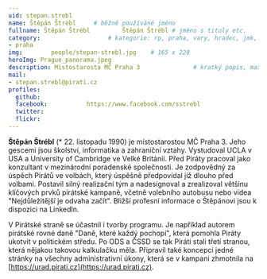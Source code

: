 ```yaml
---
uid: stepan.strebl
name: Štěpán Štrébl  	# běžně používáné jméno
fullname: Štěpán Štrébl			Štěpán Štrébl # jméno s tituly etc.
category:                 	# kategorie: rp, praha, vary, hradec, jmk, senat
- praha
img: 		people/stepan-strebl.jpg    # 165 x 220
heroImg: Prague_panorama.jpeg
description: Místostarosta MČ Praha 3    			# kratký popis, max 160 znaků
mail:
- stepan.strebl@pirati.cz
profiles:
  github:                 
  facebook: 		  https://www.facebook.com/sstrebl
  twitter: 		  
  flickr:     		  
---
```


**Štěpán Štrébl** (* 22. listopadu 1990) je místostarostou MČ Praha 3. Jeho gescemi jsou školství, informatika a zahraniční vztahy. Vystudoval UCLA v USA a University of Cambridge ve Velké Británii. Před Piráty pracoval jako konzultant v mezinárodní poradenské společnosti. Je zodpovědný za úspěch Pirátů ve volbách, který úspěšně předpovídal již dlouho před volbami. Postavil silný realizační tým a nadesignoval a zrealizoval většinu klíčových prvků pirátské kampaně, včetně volebního autobusu nebo videa "Nejdůležitější je odvaha začít". Bližší profesní informace o Štěpánovi jsou k dispozici na LinkedIn.

V Pirátské straně se účastnil i tvorby programu. Je například autorem pirátské rovné daně "Daně, které každý pochopí", která pomohla Piráty ukotvit v politickém středu. Po ODS a ČSSD se tak Piráti stali třetí stranou, která nějakou takovou kalkulačku měla. Připravil také koncepci jedné stránky na všechny administrativní úkony, která se v kampani zhmotnila na [https://urad.pirati.cz](https://urad.pirati.cz).
